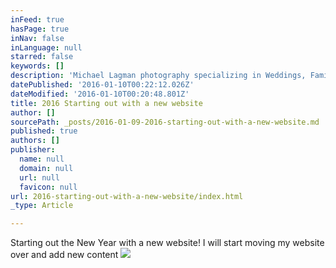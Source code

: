 ```yaml
---
inFeed: true
hasPage: true
inNav: false
inLanguage: null
starred: false
keywords: []
description: 'Michael Lagman photography specializing in Weddings, Families and senior photography in San Diego'
datePublished: '2016-01-10T00:22:12.026Z'
dateModified: '2016-01-10T00:20:48.801Z'
title: 2016 Starting out with a new website
author: []
sourcePath: _posts/2016-01-09-2016-starting-out-with-a-new-website.md
published: true
authors: []
publisher:
  name: null
  domain: null
  url: null
  favicon: null
url: 2016-starting-out-with-a-new-website/index.html
_type: Article

---
```

Starting out the New Year with a new website!  I will start moving my website over and add new content
![](https://s3-us-west-2.amazonaws.com/the-grid-img/p/67e2cdaacf9f90e92b5e6a5ee6a5dcb1af044bcc.jpg)